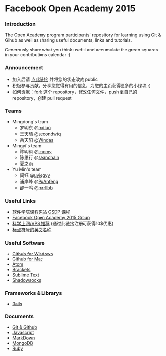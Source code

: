 # Facebook Open Academy 2015

### Introduction

The Open Academy program participants' repository for learning using Git & Gihub as well as sharing useful documents, links and tutorials.

Generously share what you think useful and accumulate the green squares in your contributions calendar :)

### Announcement

* 加入后请 [点此链接](https://github.com/orgs/scuol/people) 并将您的状态改成 public
* 积极参与贡献，分享您觉得有用的信息，为您的主页获得更多的小绿块 :)
* 如何贡献：fork 这个 repository，修改任何文件，push 到自己的 repository，创建 pull request

### Teams

* Mingdong's team
  * 罗明东 @[mdluo](https://github.com/mdluo)
  * 王天晴 @[secondwtq](https://github.com/secondwtq)
  * 岳天阳 @[Windas](https://github.com/Windas)
* Mingyi's team
  * 陈明毅 @[imcmy](https://github.com/imcmy)
  * 陈思行 @[seanchain](https://github.com/seanchain)
  * 夏之雨
* Yu Min's team
  * 闵钰   @[uyiqgyy](https://github.com/uyiqgyy)
  * 浦岸峰 @[PuAnfeng](https://github.com/PuAnfeng)
  * 邵一鸣 @[mrrllbb](https://github.com/mrrllbb)

### Useful Links

* [软件学院课程网站 GSDP 课程](http://swjx.scu.edu.cn/moodle/course/view.php?id=6322)
* [Facebook Open Academy 2015 Group](https://www.facebook.com/groups/1382084198753265/)
* [科学上网/VPS 推荐](https://www.digitalocean.com/?refcode=e3acd48547b7) (通过此链接注册可获得10$优惠)
* [标点符号的英文名称](http://www.ruanyifeng.com/blog/2007/07/english_punctuation.html)

### Useful Software

* [Github for Windows](https://windows.github.com/)
* [Github for Mac](https://mac.github.com/)
* [Atom](https://atom.io/)
* [Brackets](http://brackets.io/)
* [Sublime Text](http://www.sublimetext.com/3)
* [Shadowsocks](http://shadowsocks.org/)

### Frameworks & Librarys

* [Rails](http://rubyonrails.org/)

### Documents

* [Git & Github](https://github.com/scuol/open-academy-2015/blob/master/document/git.md)
* [Javascript](https://github.com/scuol/open-academy-2015/blob/master/document/javascript.md)
* [MarkDown](https://github.com/scuol/open-academy-2015/blob/master/document/markdown.md)
* [MongoDB](https://github.com/scuol/open-academy-2015/blob/master/document/mongodb.md)
* [Ruby](https://github.com/scuol/open-academy-2015/blob/master/document/ruby.md)
